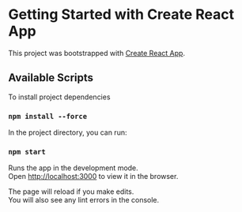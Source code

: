 # Getting Started with Create React App

This project was bootstrapped with [Create React App](https://github.com/facebook/create-react-app).

## Available Scripts

To install project dependencies

### `npm install --force`

In the project directory, you can run:

### `npm start`

Runs the app in the development mode.\
Open [http://localhost:3000](http://localhost:3000) to view it in the browser.

The page will reload if you make edits.\
You will also see any lint errors in the console.
